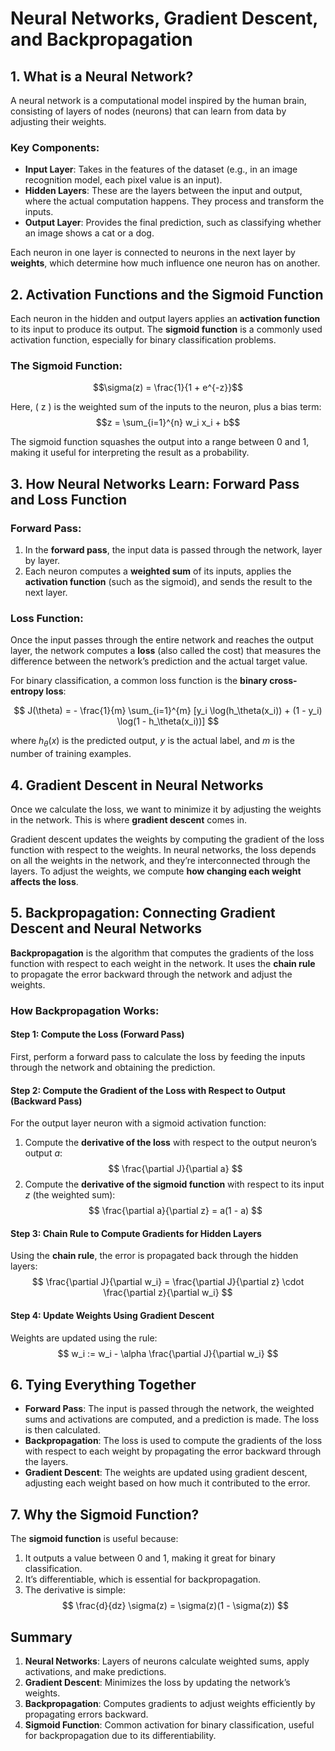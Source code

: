 
# Neural Networks, Gradient Descent, and Backpropagation

## 1. What is a Neural Network?

A neural network is a computational model inspired by the human brain, consisting of layers of nodes (neurons) that can learn from data by adjusting their weights.

### Key Components:
- **Input Layer**: Takes in the features of the dataset (e.g., in an image recognition model, each pixel value is an input).
- **Hidden Layers**: These are the layers between the input and output, where the actual computation happens. They process and transform the inputs.
- **Output Layer**: Provides the final prediction, such as classifying whether an image shows a cat or a dog.

Each neuron in one layer is connected to neurons in the next layer by **weights**, which determine how much influence one neuron has on another.

## 2. Activation Functions and the Sigmoid Function

Each neuron in the hidden and output layers applies an **activation function** to its input to produce its output. The **sigmoid function** is a commonly used activation function, especially for binary classification problems.

### The Sigmoid Function:
$$\sigma(z) = \frac{1}{1 + e^{-z}}$$

Here, \( z \) is the weighted sum of the inputs to the neuron, plus a bias term:
$$z = \sum_{i=1}^{n} w_i x_i + b$$

The sigmoid function squashes the output into a range between 0 and 1, making it useful for interpreting the result as a probability.

## 3. How Neural Networks Learn: Forward Pass and Loss Function

### Forward Pass:
1. In the **forward pass**, the input data is passed through the network, layer by layer.
2. Each neuron computes a **weighted sum** of its inputs, applies the **activation function** (such as the sigmoid), and sends the result to the next layer.

### Loss Function:
Once the input passes through the entire network and reaches the output layer, the network computes a **loss** (also called the cost) that measures the difference between the network’s prediction and the actual target value.

For binary classification, a common loss function is the **binary cross-entropy loss**:

$$
J(\theta) = - \frac{1}{m} \sum_{i=1}^{m} [y_i \log(h_\theta(x_i)) + (1 - y_i) \log(1 - h_\theta(x_i))]
$$

where $h_\theta(x)$ is the predicted output, $y$ is the actual label, and $m$ is the number of training examples.

## 4. Gradient Descent in Neural Networks

Once we calculate the loss, we want to minimize it by adjusting the weights in the network. This is where **gradient descent** comes in.

Gradient descent updates the weights by computing the gradient of the loss function with respect to the weights. In neural networks, the loss depends on all the weights in the network, and they’re interconnected through the layers. To adjust the weights, we compute **how changing each weight affects the loss**.

## 5. Backpropagation: Connecting Gradient Descent and Neural Networks

**Backpropagation** is the algorithm that computes the gradients of the loss function with respect to each weight in the network. It uses the **chain rule** to propagate the error backward through the network and adjust the weights.

### How Backpropagation Works:

#### Step 1: Compute the Loss (Forward Pass)
First, perform a forward pass to calculate the loss by feeding the inputs through the network and obtaining the prediction.

#### Step 2: Compute the Gradient of the Loss with Respect to Output (Backward Pass)
For the output layer neuron with a sigmoid activation function:
1. Compute the **derivative of the loss** with respect to the output neuron’s output $a$:
   $$
   \frac{\partial J}{\partial a}
   $$
2. Compute the **derivative of the sigmoid function** with respect to its input $z$ (the weighted sum):
   $$
   \frac{\partial a}{\partial z} = a(1 - a)
   $$
   
#### Step 3: Chain Rule to Compute Gradients for Hidden Layers
Using the **chain rule**, the error is propagated back through the hidden layers:
$$
\frac{\partial J}{\partial w_i} = \frac{\partial J}{\partial z} \cdot \frac{\partial z}{\partial w_i}
$$

#### Step 4: Update Weights Using Gradient Descent
Weights are updated using the rule:
$$
w_i := w_i - \alpha \frac{\partial J}{\partial w_i}
$$

## 6. Tying Everything Together

- **Forward Pass**: The input is passed through the network, the weighted sums and activations are computed, and a prediction is made. The loss is then calculated.
- **Backpropagation**: The loss is used to compute the gradients of the loss with respect to each weight by propagating the error backward through the layers.
- **Gradient Descent**: The weights are updated using gradient descent, adjusting each weight based on how much it contributed to the error.

## 7. Why the Sigmoid Function?

The **sigmoid function** is useful because:
1. It outputs a value between 0 and 1, making it great for binary classification.
2. It’s differentiable, which is essential for backpropagation.
3. The derivative is simple:
   $$
   \frac{d}{dz} \sigma(z) = \sigma(z)(1 - \sigma(z))
   $$
   
## Summary

1. **Neural Networks**: Layers of neurons calculate weighted sums, apply activations, and make predictions.
2. **Gradient Descent**: Minimizes the loss by updating the network’s weights.
3. **Backpropagation**: Computes gradients to adjust weights efficiently by propagating errors backward.
4. **Sigmoid Function**: Common activation for binary classification, useful for backpropagation due to its differentiability.
